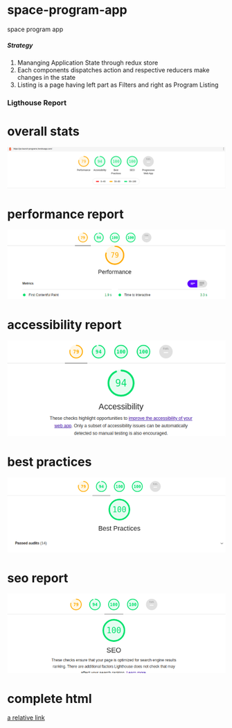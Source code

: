 # space-program-app
space program app

##### Strategy
1. Mananging Application State through redux store
2. Each components dispatches action and respective reducers make changes in the state
3. Listing is a page having left part as Filters and right as Program Listing

### Ligthouse Report

# overall stats
![alt text](https://github.com/svikas92/space-program-app/blob/dev/lighthouse-report/report.png?raw=true)

# performance report
![alt text](https://github.com/svikas92/space-program-app/blob/dev/lighthouse-report/performance.png?raw=true)

# accessibility report
![alt text](https://github.com/svikas92/space-program-app/blob/dev/lighthouse-report/accessibility.png?raw=true)

# best practices
![alt text](https://github.com/svikas92/space-program-app/blob/dev/lighthouse-report/bp.png?raw=true)

# seo report
![alt text](https://github.com/svikas92/space-program-app/blob/dev/lighthouse-report/seo.png?raw=true)

# complete html
[a relative link](lighthouse-report/ps-lightroom-report.html)